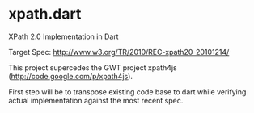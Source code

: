 xpath.dart
==========

XPath 2.0 Implementation in Dart

Target Spec: http://www.w3.org/TR/2010/REC-xpath20-20101214/

This project supercedes the GWT project xpath4js (http://code.google.com/p/xpath4js).

First step will be to transpose existing code base to dart while verifying actual implementation against the most recent spec.